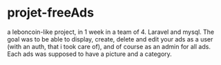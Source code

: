 # projet-freeAds

a leboncoin-like project, in 1 week in a team of 4. Laravel and mysql. 
The goal was to be able to display, create, delete and edit your ads as a user (with an auth, that i took care of), and of course as an admin for all ads.
Each ads was supposed to have a picture and a category. 
